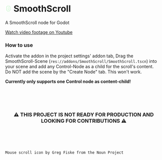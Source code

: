 # <img src="./addons/SmoothScroll/class-icon.svg" alt="drawing" width="20" style="padding-top: 20px;"/>   SmoothScroll
 A SmoothScroll node for Godot

[Watch video footage on Youtube](https://www.youtube.com/watch?v=6r474hLOfPU)

### How to use
Activate the addon in the project settings' addon tab,
Drag the SmoothScroll-Scene (`res://addons/SmoothScroll/SmoothScroll.tscn`) into your scene and add any Control-Node as a child for the scroll's content.
<br>
Do NOT add the scene by the "Create Node" tab. This won't work.

**Currently only supports one Control node as content-child!**

<br>
<br>
<br>
<h3 align="center">
⚠️ THIS PROJECT IS NOT READY FOR PRODUCTION AND LOOKING FOR CONTRIBUTIONS ⚠️
</h3>
<br>
<br>
<br>

`Mouse scroll icon by Greg Fiske from the Noun Project`
